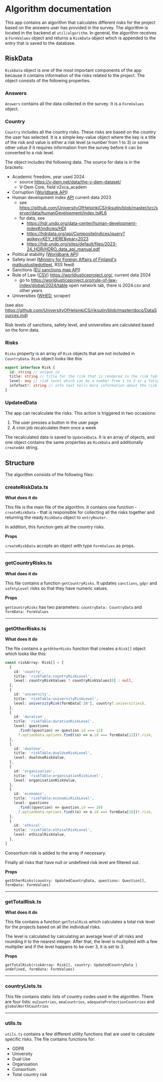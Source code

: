 # Algorithm documentation

This app contains an algorithm that calculates different risks for the project based on the answers user has provided in the survey. The algorithm is located in the backend at `util/algorithm`. In general, the algorithm receives a `FormValues` object and returns a `RiskData` object which is appended to the entry that is saved to the database.

## RiskData

`RiskData` object is one of the most important components of the app because it contains information of the risks related to the project. The object consists of the following properties.

### Answers

`Answers` contains all the data collected in the survey. It is a `FormValues` object.

### Country

`Country` includes all the country risks. These risks are based on the country the user has selected. It is a simple key-value object where the key is a title of the risk and value is either a risk level (a number from 1 to 3) or some other value if it requires information from the survey before it can be converted to a risk level.

The object includes the following data. The source for data is in the brackets:

- Academic freedom, year used 2024
  - source https://v-dem.net/data/the-v-dem-dataset/
  - V-Dem Core, field v2xca_academ
- Corruption ([Worldbank API](https://api.worldbank.org/v2))
- Human development index [API](https://hdrdata.org/api/CompositeIndices/query?apikey=KEY_HERE&year=2023)  current data 2023
  - see https://github.com/UniversityOfHelsinkiCS/riksutin/blob/master/src/server/data/humanDevelopment/index.ts#L6
  - for data, see
     - https://hdr.undp.org/data-center/human-development-index#/indicies/HDI
     - https://hdrdata.org/api/CompositeIndices/query?apikey=KEY_HERE&year=2023
     - https://hdr.undp.org/sites/default/files/2023-24_HDR/HDRO_data_api_manual.pdf
- Political stability ([Worldbank API](https://api.worldbank.org/v2))
- Safety level ([Ministry for Foreign Affairs of Finland's matkustustiedotteet](https://um.fi/o/rss?dctype=matkustustiedotteet), RSS feed)
- Sanctions ([EU sanctions map API](https://sanctionsmap.eu/api/v1/regime))
- Rule of Law ([CSV](../src/server/data/ruleOfLaw/ruleOfLaw.csv)) https://worldjusticeproject.org/, current data 2024
  - go to https://worldjusticeproject.org/rule-of-law-index/global/2024/table open network tab, there is 2024.csv and other years 
- Universities ([WHED](https://whed.net/results_institutions.php), scraper)

(see also https://github.com/UniversityOfHelsinkiCS/riksutin/blob/master/docs/DataSources.md)

Risk levels of sanctions, safety level, and universities are calculated based on the form data.

### Risks

`Risks` property is an array of `Risk` objects that are not included in `CountryData`. `Risk` object looks like this

```typescript
export interface Risk {
  id: string // unique id
  title: string // title for the risk that is rendered in the risk table
  level: any // risk level which can be a number from 1 to 3 or a falsy value
  infoText?: string // info text tells more information about the risk level and if the level requires some additional actions. The text is appended to the risk object on the client-side.
}
```

### UpdatedData

The app can recalculate the risks. This action is triggered in two occasions:

1. The user presses a button in the user page
2. A cron job recalculates them once a week

The recalculated data is saved to `UpdatedData`. It is an array of objects, and one object contains the same properties as `RiskData` and additionally `createdAt` string.

## Structure

The algorithm consists of the following files:

### createRiskData.ts

**What does it do**

This file is the main file of the algorithm. It contains one function - `createRiskData` - that is responsible for collecting all the risks together and returning the ready `RiskData` object to `entryRouter`.

In addition, this function gets all the country risks.

**Props**

`createRiskData` accepts an object with type `FormValues` as props.

---

### getCountryRisks.ts

**What does it do**

This file contains a function `getCountryRisks`. It updates `sanctions`, `gdpr` and `safetyLevel` risks so that they have numeric values.

**Props**

`getCountryRisks` has two parameters: `countryData: CountryData` and `formData: FormValues`

---

### getOtherRisks.ts

**What does it do**

The file contains a `getOtherRisks` function that creates a `Risk[]` object which looks like this:

```typescript
const riskArray: Risk[] = [
  {
    id: 'country',
    title: 'riskTable:countryRiskLevel',
    level: countryRiskValues ? countryRiskValues[0] : null,
  },
  {
    id: 'university',
    title: 'riskTable:universityRiskLevel',
    level: universityRisk(formData['20'], country?.universities),
  },
  {
    id: 'duration',
    title: 'riskTable:durationRiskLevel',
    level: questions
      .find((question) => question.id === 12)
      ?.optionData.options.find((o) => o.id === formData[12])?.risk,
  },
  {
    id: 'dualUse',
    title: 'riskTable:dualUseRiskLevel',
    level: dualUseRiskValue,
  },
  {
    id: 'organisation',
    title: 'riskTable:organisationRiskLevel',
    level: organisationRiskValue,
  },
  {
    id: 'economic',
    title: 'riskTable:economicRiskLevel',
    level: questions
      .find((question) => question.id === 16)
      ?.optionData.options.find((o) => o.id === formData[16])?.risk,
  },
  {
    id: 'ethical',
    title: 'riskTable:ethicalRiskLevel',
    level: ethicalRiskValue,
  },
]
```

Consortium risk is added to the array if necessary.

Finally all risks that have null or undefined risk level are filtered out.

**Props**

`getOtherRisks(country: UpdatedCountryData, questions: Question[], formData: FormValues)`

---

### getTotalRisk.ts

**What does it do**

This file contains a function `getTotalRisk` which calculates a total risk level for the projects based on all the individual risks.

The level is calculated by calculating an average level of all risks and rounding it to the nearest integer. After that, the level is multiplied with a few multiplier and if the level happens to be over 3, it is set to 3.

**Props**

`getTotalRisk(riskArray: Risk[], country: UpdatedCountryData | undefined, formData: FormValues)`

---

### countryLists.ts

This file contains static lists of country codes used in the algorithm. There are four lists: `euCountries`, `eeaCountries`, `adequateProtectionCountries` and `globalNorthCountries`

---

### utils.ts

`utils.ts` contains a few different utility functions that are used to calculate specific risks. The file contains functions for:

- GDPR
- University
- Dual Use
- Organisation
- Consortium
- Total country risk
